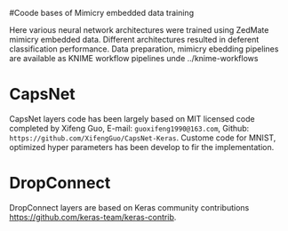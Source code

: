 #Coode bases of Mimicry embedded data training

Here various neural network architectures were trained using ZedMate mimicry embedded data. Different architectures resulted in deferent classification performance.
Data preparation, mimicry ebedding pipelines are available as KNIME workflow pipelines unde ../knime-workflows

# CapsNet

CapsNet layers code has been largely based on MIT licensed code completed by Xifeng Guo, E-mail: `guoxifeng1990@163.com`, Github: `https://github.com/XifengGuo/CapsNet-Keras`.
Custome code for MNIST, optimized hyper parameters has been develop to fir the implementation.

# DropConnect

DropConnect layers are based on Keras community contributions https://github.com/keras-team/keras-contrib.